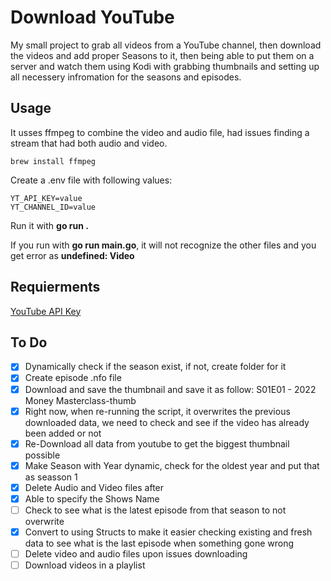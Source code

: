 # Download YouTube

My small project to grab all videos from a YouTube channel, then download the videos and add proper Seasons to it, then being able to put them on a server and watch them using Kodi with grabbing thumbnails and setting up all necessery infromation for the seasons and episodes.

## Usage

It usses ffmpeg to combine the video and audio file, had issues finding a stream that had both audio and video.

```
brew install ffmpeg
```

Create a .env file with following values:

```
YT_API_KEY=value
YT_CHANNEL_ID=value
```

Run it with **go run .**

If you run with **go run main.go**, it will not recognize the other files and you get error as **undefined: Video**

## Requierments

[YouTube API Key](https://developers.google.com/youtube/v3/getting-started)

## To Do

- [x] Dynamically check if the season exist, if not, create folder for it
- [x] Create episode .nfo file
- [x] Download and save the thumbnail and save it as follow: S01E01 - 2022 Money Masterclass-thumb
- [x] Right now, when re-running the script, it overwrites the previous downloaded data, we need to check and see if the video has already been added or not
- [x] Re-Download all data from youtube to get the biggest thumbnail possible
- [x] Make Season with Year dynamic, check for the oldest year and put that as seasson 1
- [x] Delete Audio and Video files after
- [x] Able to specify the Shows Name
- [ ] Check to see what is the latest episode from that season to not overwrite
- [x] Convert to using Structs to make it easier checking existing and fresh data to see what is the last episode when something gone wrong
- [ ] Delete video and audio files upon issues downloading
- [ ] Download videos in a playlist
